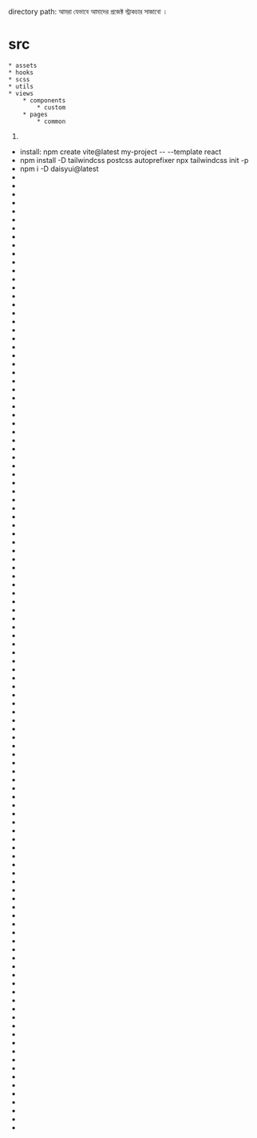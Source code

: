 



directory path: আমরা যেভাবে আমাদের প্রজেক্ট স্ট্রাকচার সাজাবো । 
# src
    * assets
    * hooks
    * scss
    * utils
    * views
        * components
            * custom
        * pages
            * common

1. 
* install: npm create vite@latest my-project -- --template react 
*   npm install -D tailwindcss postcss autoprefixer
    npx tailwindcss init -p
*   npm i -D daisyui@latest 
* 
* 
* 
* 
* 
* 
* 
* 
* 
* 
* 
* 
* 
* 
* 
* 
* 
* 
* 
* 
* 
* 
* 
* 
* 
* 
* 
* 
* 
* 
* 
* 
* 
* 
* 
* 
* 
* 
* 
* 
* 
* 
* 
* 
* 
* 
* 
* 
* 
* 
* 
* 
* 
* 
* 
* 
* 
* 
* 
* 
* 
* 
* 
* 
* 
* 
* 
* 
* 
* 
* 
* 
* 
* 
* 
* 
* 
* 
* 
* 
* 
* 
* 
* 
* 
* 
* 
* 
* 
* 
* 
* 
* 
* 
* 
* 
* 
* 
* 
* 
* 
* 
* 
* 
* 
* 
* 
* 
* 
* 
* 
* 
* 